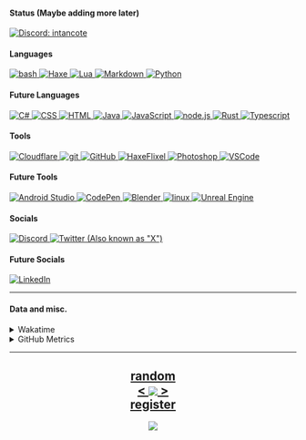 <h4>Status (Maybe adding more later)</h4>
<a href="https://discord.com/users/416968141869154304">
    <img src="https://discord.c99.nl/widget/theme-4/416968141869154304.png"
    alt="Discord: intancote">
</a>

<h4>Languages</h4>
    <a href="https://en.wikipedia.org/wiki/Bash_(Unix_shell)">
        <img src="https://skillicons.dev/icons?i=bash" alt="bash">
    </a>
    <a href="https://haxe.org/">
        <img src="https://skillicons.dev/icons?i=haxe" alt="Haxe">
    </a>
    <a href="https://www.lua.org/">
        <img src="https://skillicons.dev/icons?i=lua" alt="Lua">
    </a>
    <a href="https://en.wikipedia.org/wiki/Markdown">
        <img src="https://skillicons.dev/icons?i=md" alt="Markdown">
    </a>
    <a href="https://www.python.org/">
        <img src="https://skillicons.dev/icons?i=py" alt="Python">
    </a>

<h4>Future Languages</h4>
    <a href="https://learn.microsoft.com/en-us/dotnet/csharp/">
        <img src="https://skillicons.dev/icons?i=cs" alt="C#">
    </a>
    <a href="https://developer.mozilla.org/en-US/docs/Web/CSS">
        <img src="https://skillicons.dev/icons?i=css" alt="CSS">
    </a>
    <a href="https://developer.mozilla.org/en-US/docs/Web/HTML">
        <img src="https://skillicons.dev/icons?i=html" alt="HTML">
    </a>
    <a href="https://java.com">
        <img src="https://skillicons.dev/icons?i=java" alt="Java">
    </a>
    <a href="https://developer.mozilla.org/en-US/docs/Web/JavaScript">
        <img src="https://skillicons.dev/icons?i=js" alt="JavaScript">
    </a>
    <a href="https://nodejs.org/">
        <img src="https://skillicons.dev/icons?i=nodejs" alt="node.js">
    </a>
    <a href="https://www.rust-lang.org/">
        <img src="https://skillicons.dev/icons?i=rust" alt="Rust">
    </a>
    <a href="https://www.typescriptlang.org/">
        <img src="https://skillicons.dev/icons?i=ts" alt="Typescript">
    </a>

<h4>Tools</h4>
    <a href="https://www.cloudflare.com/">
        <img src="https://skillicons.dev/icons?i=cf" alt="Cloudflare">
    </a>
    <a href="https://git-scm.com/">
        <img src="https://skillicons.dev/icons?i=git" alt="git">
    </a>
    <a href="https://github.com/Intancote/">
        <img src="https://skillicons.dev/icons?i=github" alt="GitHub">
    </a>
    <a href="https://haxeflixel.com/">
        <img src="https://skillicons.dev/icons?i=haxeflixel" alt="HaxeFlixel">
    </a>
    <a href="https://www.adobe.com/products/photoshop.html">
        <img src="https://skillicons.dev/icons?i=ps" alt="Photoshop">
    </a>
    <a href="https://github.com/microsoft/vscode">
        <img src="https://skillicons.dev/icons?i=vscode" alt="VSCode">
    </a>

<h4>Future Tools</h4>
    <a href="https://developer.android.com/studio">
        <img src="https://skillicons.dev/icons?i=androidstudio" alt="Android Studio">
    </a>
    <a href="https://codepen.io/">
        <img src="https://skillicons.dev/icons?i=codepen" alt="CodePen">
    </a>
    <a href="https://www.blender.org/">
        <img src="https://skillicons.dev/icons?i=blender" alt="Blender">
    </a>
    <a href="https://www.linuxfoundation.org/">
        <img src="https://skillicons.dev/icons?i=linux" alt="linux">
    </a>
    <a href="https://www.unrealengine.com/">
        <img src="https://skillicons.dev/icons?i=unreal" alt="Unreal Engine">
    </a>

<h4>Socials</h4>
    <a href="https://discord.com">
        <img src="https://skillicons.dev/icons?i=discord" alt="Discord">
    </a>
    <a href="https://twitter.com/Real_Intancote">
        <img src="https://skillicons.dev/icons?i=twitter" alt='Twitter (Also known as "X")'>
    </a>

<h4>Future Socials</h4>
    <a href="https://www.linkedin.com/">
        <img src="https://skillicons.dev/icons?i=linkedin" alt="LinkedIn">
    </a>

<hr>
<h4>Data and misc.</h4>
<details>
    <summary>Wakatime</summary>

<!--START_SECTION:waka-->
**I'm a Night 🦉**

```text
🌞 Morning                40 commits          ████░░░░░░░░░░░░░░░░░░░░░   17.39 %
🌆 Daytime                56 commits          ██████░░░░░░░░░░░░░░░░░░░   24.35 %
🌃 Evening                57 commits          ██████░░░░░░░░░░░░░░░░░░░   24.78 %
🌙 Night                  77 commits          ████████░░░░░░░░░░░░░░░░░   33.48 %
```
📅 **I'm Most Productive on Wednesday**

```text
Monday                   39 commits          ████░░░░░░░░░░░░░░░░░░░░░   16.96 %
Tuesday                  26 commits          ███░░░░░░░░░░░░░░░░░░░░░░   11.30 %
Wednesday                51 commits          ██████░░░░░░░░░░░░░░░░░░░   22.17 %
Thursday                 32 commits          ███░░░░░░░░░░░░░░░░░░░░░░   13.91 %
Friday                   15 commits          ██░░░░░░░░░░░░░░░░░░░░░░░   06.52 %
Saturday                 35 commits          ████░░░░░░░░░░░░░░░░░░░░░   15.22 %
Sunday                   32 commits          ███░░░░░░░░░░░░░░░░░░░░░░   13.91 %
```


📊 **This Week I Spent My Time On**

```text
🕑︎ Time Zone: Europe/Stockholm

💬 Programming Languages:
Python                   6 mins              █████████████████████████   100.00 %

🔥 Editors:
VS Code                  6 mins              █████████████████████████   100.00 %

🐱‍💻 Projects:
discord_status_lyric_link6 mins              █████████████████████████   100.00 %

💻 Operating System:
Linux                    6 mins              █████████████████████████   100.00 %
```

**I Mostly Code in Python**

```text
Python                   10 repos            ███████░░░░░░░░░░░░░░░░░░   26.32 %
Rust                     7 repos             █████░░░░░░░░░░░░░░░░░░░░   18.42 %
Shell                    3 repos             ██░░░░░░░░░░░░░░░░░░░░░░░   07.89 %
CSS                      2 repos             █░░░░░░░░░░░░░░░░░░░░░░░░   05.26 %
Lua                      1 repo              █░░░░░░░░░░░░░░░░░░░░░░░░   02.63 %
```




<!--END_SECTION:waka-->

</details>

<details>
    <summary>GitHub Metrics</summary>
    <img src= "./github-metrics.svg">
</details>

<hr>

<h2 align="center">
    <a href=https://octo-ring.com/p/Intancote/random>
           random
    </a>
    <br>
    <a href="https://octo-ring.com/p/Intancote/prev">
        <
    </a>
    <a href="https://octo-ring.com/">
        <img align="center" src="https://media.discordapp.net/attachments/856404208445292545/995328704580431962/octa.png"
        height="150px">
    </a>
    <a href="https://octo-ring.com/p/Intancote/next">
        >
    </a>
    <br>
    <a href="https://octo-ring/register">
           register
    </a>
</h2>
<p align="center">
  <a href="https://github.com/Intancote">
    <img src="https://komarev.com/ghpvc/?username=Intancote&color=blueviolet&style=flat-square" />
  </a>
</p>